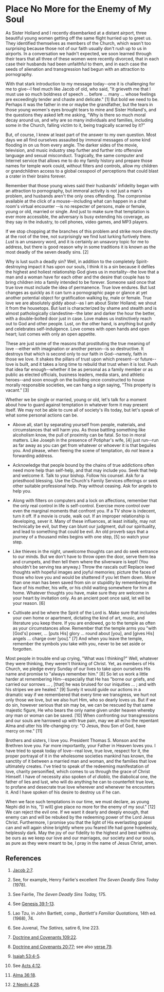 # Place No More for the Enemy of My Soul

As Sister Holland and I recently disembarked at a distant airport, three
beautiful young women getting off the same flight hurried up to greet us. They
identified themselves as members of the Church, which wasn't too surprising
because those not of our faith usually don't rush up to us in airports. In a
conversation we hadn't expected, we soon learned through their tears that all
three of these women were recently divorced, that in each case their husbands
had been unfaithful to them, and in each case the seeds of alienation and
transgression had begun with an attraction to pornography.

With that stark introduction to my message today--one it is challenging for me
to give--I feel much like Jacob of old, who said, "It grieveth me that I must
use so much boldness of speech ... before ... many ... whose feelings are
exceedingly tender and chaste and delicate." [1]  But bold we need to be.
Perhaps it was the father in me or maybe the grandfather, but the tears in
those young women's eyes brought tears to mine and Sister Holland's, and the
questions they asked left me asking, "Why is there so much moral decay around
us, and why are so many individuals and families, including some in the
Church, falling victim to it, being tragically scarred by it?"

But, of course, I knew at least part of the answer to my own question. Most
days we all find ourselves assaulted by immoral messages of some kind flooding
in on us from every angle. The darker sides of the movie, television, and
music industry step further and further into offensive language and sexual
misconduct. Tragically, the same computer and Internet service that allows me
to do my family history and prepare those names for temple work could, without
filters and controls, allow my children or grandchildren access to a global
cesspool of perceptions that could blast a crater in their brains forever.

Remember that those young wives said their husbands' infidelity began with an
attraction to pornography, but immoral activity is not just a man's problem,
and husbands aren't the only ones offending. The compromise available at the
click of a mouse--including what can happen in a chat room's virtual encounter
--is no respecter of persons, male or female, young or old, married or single.
And just to make sure that temptation is ever more accessible, the adversary
is busy extending his coverage, as they say in the industry, to cell phones,
video games, and MP3 players.

If we stop chopping at the branches of this problem and strike more directly
at the root of the tree, not surprisingly we find lust lurking furtively
there. _Lust_ is an unsavory word, and it is certainly an unsavory topic for
me to address, but there is good reason why in some traditions it is known as
the most deadly of the seven deadly sins. [2]

Why is lust such a deadly sin? Well, in addition to the completely Spirit-
destroying impact it has upon our souls, I think it is a sin because it
defiles the highest and holiest relationship God gives us in mortality--the
love that a man and a woman have for each other and the desire that couple has
to bring children into a family intended to be forever. Someone said once that
true love must include the idea of permanence. True love endures. But lust
changes as quickly as it can turn a pornographic page or glance at yet another
potential object for gratification walking by, male or female. True love we
are absolutely giddy about--as I am about Sister Holland; we shout it from the
housetops. But lust is characterized by shame and stealth and is almost
pathologically clandestine--the later and darker the hour the better, with a
double-bolted door just in case. Love makes us instinctively reach out to God
and other people. Lust, on the other hand, is anything but godly and
celebrates self-indulgence. Love comes with open hands and open heart; lust
comes with only an open appetite.

These are just some of the reasons that prostituting the true meaning of love
--either with imagination or another person--is so destructive. It destroys
that which is second only to our faith in God--namely, faith in those we love.
It shakes the pillars of trust upon which present--or future--love is built,
and it takes a long time to rebuild that trust when it is lost. Push that idea
far enough--whether it be as personal as a family member or as public as
elected officials, business leaders, media stars, and athletic heroes--and
soon enough on the building once constructed to house morally responsible
societies, we can hang a sign saying, "This property is vacant." [3]

Whether we be single or married, young or old, let's talk for a moment about
how to guard against temptation in whatever form it may present itself. We may
not be able to cure all of society's ills today, but let's speak of what some
personal actions can be.

  * Above all, start by separating yourself from people, materials, and circumstances that will harm you. As those battling something like alcoholism know, the pull of proximity can be fatal. So too in moral matters. Like Joseph in the presence of Potiphar's wife, [4]  just run--run as far away as you can get from whatever or whoever it is that beguiles you. And please, when fleeing the scene of temptation, do _not_ leave a forwarding address.

  * Acknowledge that people bound by the chains of true addictions often need more help than self-help, and that may include you. Seek that help and welcome it. Talk to your bishop. Follow his counsel. Ask for a priesthood blessing. Use the Church's Family Services offerings or seek other suitable professional help. Pray without ceasing. Ask for angels to help you.

  * Along with filters on computers and a lock on affections, remember that the only real control in life is self-control. Exercise more control over even the marginal moments that confront you. If a TV show is indecent, turn it off. If a movie is crude, walk out. If an improper relationship is developing, sever it. Many of these influences, at least initially, may not technically be evil, but they can blunt our judgment, dull our spirituality, and lead to something that could be evil. An old proverb says that a journey of a thousand miles begins with one step, [5]  so watch your step.

  * Like thieves in the night, unwelcome thoughts can and do seek entrance to our minds. But we don't have to throw open the door, serve them tea and crumpets, and then tell them where the silverware is kept! (You shouldn't be serving tea anyway.) Throw the rascals out! Replace lewd thoughts with hopeful images and joyful memories; picture the faces of those who love you and would be shattered if you let them down. More than one man has been saved from sin or stupidity by remembering the face of his mother, his wife, or his child waiting somewhere for him at home. Whatever thoughts you have, make sure they are welcome in your heart by invitation only. As an ancient poet once said, let will be your reason. [6] 

  * Cultivate and be where the Spirit of the Lord is. Make sure that includes your own home or apartment, dictating the kind of art, music, and literature you keep there. If you are endowed, go to the temple as often as your circumstances allow. Remember that the temple arms you "with [God's] power, ... [puts His] glory ... round about [you], and [gives His] angels ... charge over [you]." [7]  And when you leave the temple, remember the symbols you take with you, never to be set aside or forgotten.

Most people in trouble end up crying, "What was I thinking?" Well, whatever
they were thinking, they weren't thinking of Christ. Yet, as members of His
Church, we pledge every Sunday of our lives to take upon ourselves His name
and promise to "always remember him." [8]  So let us work a little harder at
remembering Him--especially that He has "borne our griefs, and carried our
sorrows ... , [that] he was bruised for our iniquities ... ; and with his stripes
we are healed." [9]  Surely it would guide our actions in a dramatic way if we
remembered that every time we transgress, we hurt not only those we love, but
we also hurt Him, who so dearly loves us. But if we do sin, however serious
that sin may be, we can be rescued by that same majestic figure, He who bears
the only name given under heaven whereby _any_ man or woman can be saved. [10]
When confronting our transgressions and our souls are harrowed up with true
pain, may we all echo the repentant Alma and utter his life-changing cry: "O
Jesus, thou Son of God, have mercy on me." [11]

Brothers and sisters, I love you. President Thomas S. Monson and the Brethren
love you. Far more importantly, your Father in Heaven loves you. I have tried
to speak today of love--real love, true love, respect for it, the proper
portrayal of it in the wholesome societies mankind has known, the sanctity of
it between a married man and woman, and the families that love ultimately
creates. I've tried to speak of the redeeming manifestation of love, charity
personified, which comes to us through the grace of Christ Himself. I have of
necessity also spoken of _el diablo,_ the diabolical one, the father of lies
and lust, who will do anything he can to counterfeit true love, to profane and
desecrate true love wherever and whenever he encounters it. And I have spoken
of his desire to destroy us if he can.

When we face such temptations in our time, we must declare, as young Nephi did
in his, "[I will] give place no more for the enemy of my soul." [12]  We can
reject the evil one. If we want it dearly and deeply enough, that enemy can
and will be rebuked by the redeeming power of the Lord Jesus Christ.
Furthermore, I promise you that the light of His everlasting gospel can and
will again shine brightly where you feared life had gone hopelessly,
helplessly dark. May the joy of our fidelity to the highest and best within us
be ours as we keep our love and our marriages, our society and our souls, as
pure as they were meant to be, I pray in the name of Jesus Christ, amen.

## References

  1.   [Jacob 2:7](https://www.lds.org/scriptures/bofm/jacob/2.7?lang=eng#6).

  2.  See, for example, Henry Fairlie's excellent _The Seven Deadly Sins Today_ (1978).

  3.  See Fairlie, _The Seven Deadly Sins Today,_ 175.

  4.  See [Genesis 39:1-13](https://www.lds.org/scriptures/ot/gen/39.1-13?lang=eng#0).

  5.  Lao Tzu, in John Bartlett, comp., _Bartlett's Familiar Quotations,_ 14th ed. (1968), 74.

  6.  See Juvenal, _The Satires,_ satire 6, line 223.

  7.   [Doctrine and Covenants 109:22](https://www.lds.org/scriptures/dc-testament/dc/109.22?lang=eng#21).

  8.   [Doctrine and Covenants 20:77](https://www.lds.org/scriptures/dc-testament/dc/20.77?lang=eng#76); see also [verse 79](https://www.lds.org/scriptures/dc-testament/dc/20.79?lang=eng#78).

  9.   [Isaiah 53:4-5](https://www.lds.org/scriptures/ot/isa/53.4-5?lang=eng#3).

  10.  See [Acts 4:12](https://www.lds.org/scriptures/nt/acts/4.12?lang=eng#11).

  11.   [Alma 36:18](https://www.lds.org/scriptures/bofm/alma/36.18?lang=eng#17).

  12.   [2 Nephi 4:28](https://www.lds.org/scriptures/bofm/2-ne/4.28?lang=eng#27).

